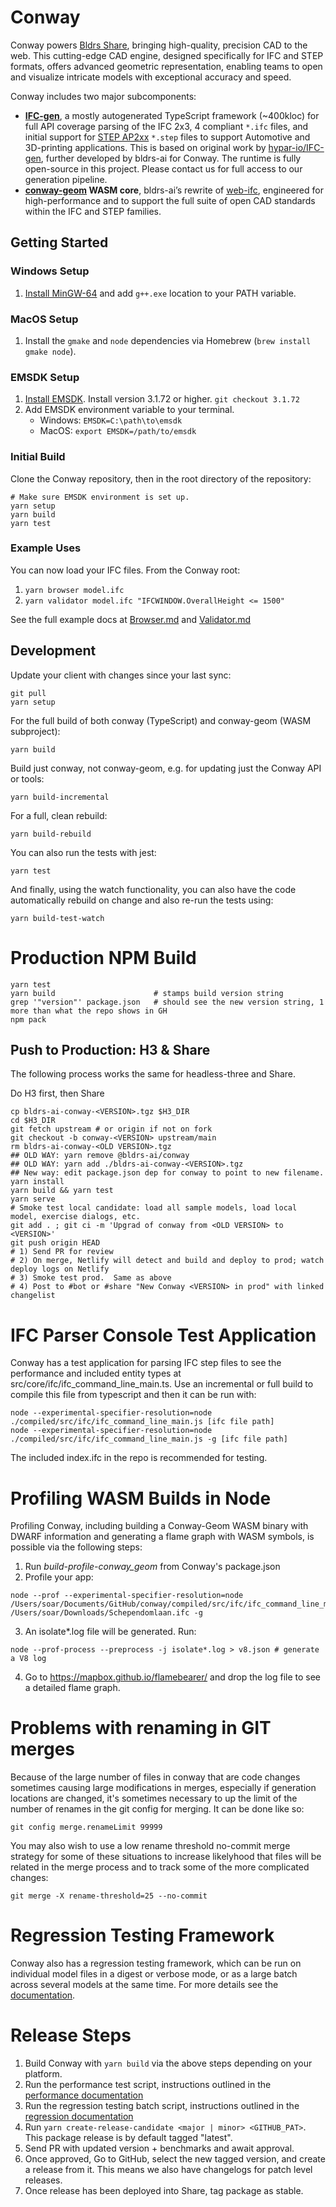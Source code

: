 # Conway

Conway powers [Bldrs Share](https://github.com/bldrs-ai/Share), bringing high-quality, precision CAD to the web. This cutting-edge CAD engine, designed specifically for IFC and STEP formats, offers advanced geometric representation, enabling teams to open and visualize intricate models with exceptional accuracy and speed.
 
Conway includes two major subcomponents:
  - **[IFC-gen](https://github.com/bldrs-ai/conway/tree/main/src/ifc/ifc4_gen)**, a mostly autogenerated TypeScript framework (~400kloc) for full API coverage parsing of the IFC 2x3, 4 compliant `*.ifc` files, and initial support for [STEP AP2xx](https://en.wikipedia.org/wiki/ISO_10303-21) `*.step` files to support Automotive and 3D-printing applications.  This is based on original work by [hypar-io/IFC-gen](https://github.com/hypar-io/IFC-gen), further developed by bldrs-ai for Conway.  The runtime is fully open-source in this project.  Please contact us for full access to our generation pipeline.
  - **[conway-geom](https://github.com/bldrs-ai/conway-geom) WASM core**, bldrs-ai’s rewrite of [web-ifc](https://github.com/ThatOpen/engine_web-ifc), engineered for high-performance and to support the full suite of open CAD standards within the IFC and STEP families.

## Getting Started

### Windows Setup
1. [Install MinGW-64](https://github.com/msys2/msys2-installer/releases/download/2022-06-03/msys2-x86_64-20220603.exe) and add ```g++.exe``` location to your PATH variable.

### MacOS Setup 

1. Install the `gmake` and `node` dependencies via Homebrew (```brew install gmake node```).

### EMSDK Setup
1. [Install EMSDK](https://github.com/emscripten-core/emsdk). Install version 3.1.72 or higher. ```git checkout 3.1.72```
2. Add EMSDK environment variable to your terminal.
   - Windows: ```EMSDK=C:\path\to\emsdk```
   - MacOS: ```export EMSDK=/path/to/emsdk```

### Initial Build

Clone the Conway repository, then in the root directory of the repository:
```
# Make sure EMSDK environment is set up.
yarn setup
yarn build
yarn test
```

### Example Uses
You can now load your IFC files. From the Conway root:
1. ```yarn browser model.ifc```
2. ```yarn validator model.ifc "IFCWINDOW.OverallHeight <= 1500"```

See the full example docs at [Browser.md](examples/Browser.md) and [Validator.md](examples/Validator.md)

## Development
Update your client with changes since your last sync:
```
git pull
yarn setup
```

For the full build of both conway (TypeScript) and conway-geom (WASM subproject):
```
yarn build
```

Build just conway, not conway-geom, e.g. for updating just the Conway API or tools:
```
yarn build-incremental
```

For a full, clean rebuild:
```
yarn build-rebuild
```

You can also run the tests with jest:
```
yarn test
```

And finally, using the watch functionality, you can also have the code automatically rebuild on change and also re-run the tests using:
```
yarn build-test-watch
```

# Production NPM Build
```
yarn test
yarn build                      # stamps build version string
grep '"version"' package.json   # should see the new version string, 1 more than what the repo shows in GH
npm pack
```

## Push to Production: H3 & Share
The following process works the same for headless-three and Share.

Do H3 first, then Share
```
cp bldrs-ai-conway-<VERSION>.tgz $H3_DIR
cd $H3_DIR
git fetch upstream # or origin if not on fork
git checkout -b conway-<VERSION> upstream/main
rm bldrs-ai-conway-<OLD VERSION>.tgz
## OLD WAY: yarn remove @bldrs-ai/conway
## OLD WAY: yarn add ./bldrs-ai-conway-<VERSION>.tgz
## New way: edit package.json dep for conway to point to new filename.
yarn install
yarn build && yarn test
yarn serve
# Smoke test local candidate: load all sample models, load local model, exercise dialogs, etc.
git add . ; git ci -m 'Upgrad of conway from <OLD VERSION> to <VERSION>'
git push origin HEAD
# 1) Send PR for review
# 2) On merge, Netlify will detect and build and deploy to prod; watch deploy logs on Netlify
# 3) Smoke test prod.  Same as above
# 4) Post to #bot or #share "New Conway <VERSION> in prod" with linked changelist
```

# IFC Parser Console Test Application

Conway has a test application for parsing IFC step files to see the performance and included entity types at src/core/ifc/ifc_command_line_main.ts. 
Use an incremental or full build to compile this file from typescript and then it can be run with:

```
node --experimental-specifier-resolution=node ./compiled/src/ifc/ifc_command_line_main.js [ifc file path]
node --experimental-specifier-resolution=node ./compiled/src/ifc/ifc_command_line_main.js -g [ifc file path]
```

The included index.ifc in the repo is recommended for testing.

# Profiling WASM Builds in Node
Profiling Conway, including building a Conway-Geom WASM binary with DWARF information and generating a flame graph with WASM symbols, is possible via the following steps:
1. Run *build-profile-conway_geom* from Conway's package.json 
2. Profile your app: 
```
node --prof --experimental-specifier-resolution=node /Users/soar/Documents/GitHub/conway/compiled/src/ifc/ifc_command_line_main.js /Users/soar/Downloads/Schependomlaan.ifc -g
```
3. An isolate*.log file will be generated. Run:
```
node --prof-process --preprocess -j isolate*.log > v8.json # generate a V8 log
```
4. Go to https://mapbox.github.io/flamebearer/ and drop the log file to see a detailed flame graph.

# Problems with renaming in GIT merges

Because of the large number of files in conway that are code changes sometimes causing large modifications in merges, especially if generation locations are changed, it's sometimes necessary to up the limit of the number of renames in the git config for merging. It can be done like so:

```
git config merge.renameLimit 99999
```

You may also wish to use a low rename threshold no-commit merge strategy for some of these situations to increase likelyhood that files will be related in the merge process and to track some of the more complicated changes:

```
git merge -X rename-threshold=25 --no-commit
```

# Regression Testing Framework

Conway also has a regression testing framework, which can be run on individual model files in a digest or verbose mode, or as a large batch across several models at the same time. For more details see the [documentation](regression/README.MD).


# Release Steps
1. Build Conway with `yarn build` via the above steps depending on your platform.
2. Run the performance test script, instructions outlined in the [performance documentation](scripts/README.md)
3. Run the regression testing batch script, instructions outlined in the [regression documentation](regression/README.md)
4. Run `yarn create-release-candidate <major | minor> <GITHUB_PAT>`. This package release is by default tagged "latest". 
5. Send PR with updated version + benchmarks and await approval.
6. Once approved, Go to GitHub, select the new tagged version, and create a release from it. This means we also have changelogs for patch level releases.
7. Once release has been deployed into Share, tag package as stable.

